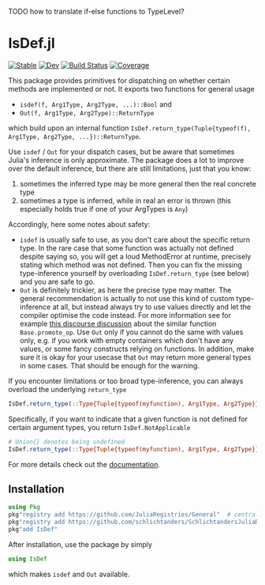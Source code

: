 TODO how to translate if-else functions to TypeLevel?

# IsDef.jl

[![Stable](https://img.shields.io/badge/docs-stable-blue.svg)](https://schlichtanders.github.io/IsDef.jl/stable)
[![Dev](https://img.shields.io/badge/docs-dev-blue.svg)](https://schlichtanders.github.io/IsDef.jl/dev)
[![Build Status](https://github.com/schlichtanders/IsDef.jl/workflows/CI/badge.svg)](https://github.com/schlichtanders/IsDef.jl/actions)
[![Coverage](https://codecov.io/gh/schlichtanders/IsDef.jl/branch/master/graph/badge.svg)](https://codecov.io/gh/schlichtanders/IsDef.jl)


This package provides primitives for dispatching on whether certain methods are implemented or not.
It exports two functions for general usage
* `isdef(f, Arg1Type, Arg2Type, ...)::Bool` and
* `Out(f, Arg1Type, Arg2Type)::ReturnType`

which build upon an internal function `IsDef.return_type(Tuple{typeof(f), Arg1Type, Arg2Type, ...})::ReturnType`.


Use `isdef` / `Out` for your dispatch cases, but be aware that sometimes Julia's inference is only approximate.
The package does a lot to improve over the default inference, but there are still limitations, just that you know:
1. sometimes the inferred type may be more general then the real concrete type
2. sometimes a type is inferred, while in real an error is thrown (this especially holds true if one of your ArgTypes is `Any`)

Accordingly, here some notes about safety:
* `isdef` is usually safe to use, as you don't care about the specific return type. In the rare case that some function was actually not defined despite saying so, you will get a loud MethodError at runtime, precisely stating which method was not defined. Then you can fix the missing type-inference yourself by overloading `IsDef.return_type` (see below) and you are safe to go.
* `Out` is definitely trickier, as here the precise type may matter. The general recommendation is actually to not use this kind of custom type-inference at all, but instead always try to use values directly and let the compiler optimise the code instead. For more information see for example [this discourse discussion](https://discourse.julialang.org/t/promote-op-and-preallocating-result-of-linear-operators/11332/2) about the similar function `Base.promote_op`. Use `Out` only if you cannot do the same with values only, e.g. if you work with empty containers which don't have any values, or some fancy constructs relying on functions. In addition, make sure it is okay for your usecase that `Out` may return more general types in some cases. That should be enough for the warning.


If you encounter limitations or too broad type-inference, you can always overload the underlying `return_type`
```julia
IsDef.return_type(::Type{Tuple{typeof(myfunction), Arg1Type, Arg2Type}}) = ReturnType
```
Specifically, if you want to indicate that a given function is not defined for certain argument types, you return `IsDef.NotApplicable`
```julia
# Union{} denotes being undefined
IsDef.return_type(::Type{Tuple{typeof(myfunction), Arg1Type, Arg2Type}}) = NotApplicable  
```

For more details check out the [documentation](https://schlichtanders.github.io/IsDef.jl/dev/).

## Installation

```julia
using Pkg
pkg"registry add https://github.com/JuliaRegistries/General"  # central julia registry
pkg"registry add https://github.com/schlichtanders/SchlichtandersJuliaRegistry.jl"  # custom registry
pkg"add IsDef"
```

After installation, use the package by simply
```julia
using IsDef
```
which makes `isdef` and `Out` available.
